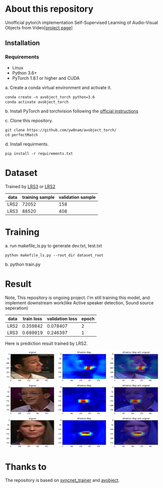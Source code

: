 # About this repository

Unofficial pytorch implementation Self-Supervised Learning of Audio-Visual Objects from Video[[project page]](https://www.robots.ox.ac.uk/~vgg/research/avobjects/)

## Installation
### Requirements

- Linux
- Python 3.6+
- PyTorch 1.8.1 or higher and CUDA

a. Create a conda virtual environment and activate it.

```shell
conda create -n avobject_torch python=3.6
conda activate avobject_torch
```

b. Install PyTorch and torchvision following the [official instructions](https://pytorch.org/)

c. Clone this repository.

```shell
git clone https://github.com/yw0nam/avobject_torch/
cd perfectMatch
```
d. Install requirments.

```shell
pip install -r requirements.txt
```


# Dataset

Trained by [LRS3](https://www.robots.ox.ac.uk/~vgg/data/lip_reading/lrs3.html) or [LRS2](https://www.robots.ox.ac.uk/~vgg/data/lip_reading/lrs2.html)

data | training sample | validation sample |
--- | --- | --- |
LRS2 | 72052 | 158 |
LRS3 | 88520 | 408 | 

# Training 

a. run makefile_ls.py to generate dev.txt, test.txt
```shell
python makefile_ls.py --root_dir dataset_root
```

b. python train.py 

# Result

Note, This repository is ongoing project.
I'm still training this model, and implement downstream work(like Active speaker detection, Sound source seperation)


data | train loss | validation loss | epoch |
--- | --- | --- | --- |
LRS2 | 0.359842 |  0.078407 | 2 |
LRS3 | 0.689919 |  0.246397 | 1 |

Here is prediction result trained by LRS2. 

<img src="./demo/demo_0.png"> 
<img src="./demo/demo_1.png"> 
<img src="./demo/demo_2.png"> 


# Thanks to

The repository is based on [syncnet_trainer](https://github.com/joonson/syncnet_trainer) and [avobject](https://github.com/afourast/avobjects).
